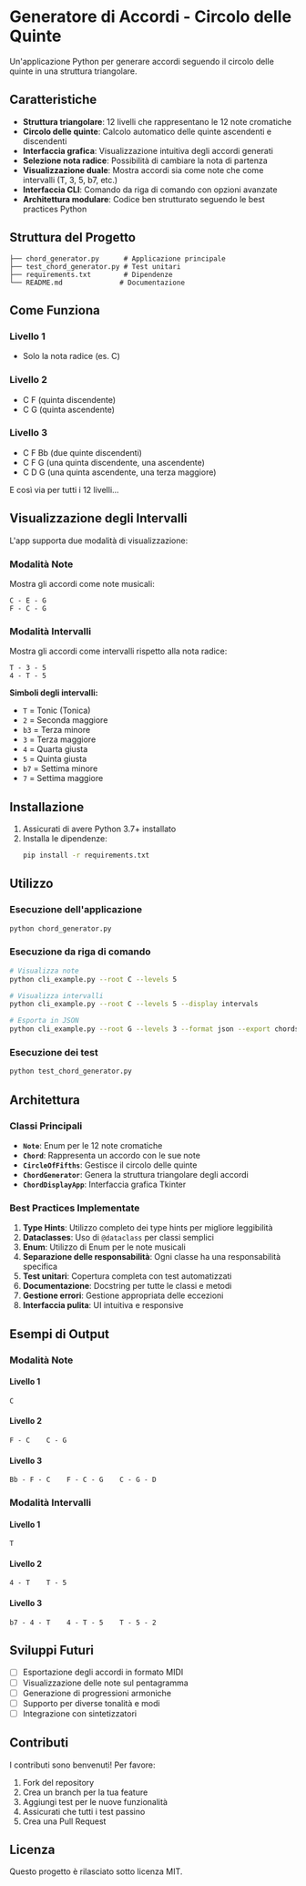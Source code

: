 # Generatore di Accordi - Circolo delle Quinte

Un'applicazione Python per generare accordi seguendo il circolo delle quinte in una struttura triangolare.

## Caratteristiche

- **Struttura triangolare**: 12 livelli che rappresentano le 12 note cromatiche
- **Circolo delle quinte**: Calcolo automatico delle quinte ascendenti e discendenti
- **Interfaccia grafica**: Visualizzazione intuitiva degli accordi generati
- **Selezione nota radice**: Possibilità di cambiare la nota di partenza
- **Visualizzazione duale**: Mostra accordi sia come note che come intervalli (T, 3, 5, b7, etc.)
- **Interfaccia CLI**: Comando da riga di comando con opzioni avanzate
- **Architettura modulare**: Codice ben strutturato seguendo le best practices Python

## Struttura del Progetto

```
├── chord_generator.py      # Applicazione principale
├── test_chord_generator.py # Test unitari
├── requirements.txt        # Dipendenze
└── README.md              # Documentazione
```

## Come Funziona

### Livello 1
- Solo la nota radice (es. C)

### Livello 2
- C F (quinta discendente)
- C G (quinta ascendente)

### Livello 3
- C F Bb (due quinte discendenti)
- C F G (una quinta discendente, una ascendente)
- C D G (una quinta ascendente, una terza maggiore)

E così via per tutti i 12 livelli...

## Visualizzazione degli Intervalli

L'app supporta due modalità di visualizzazione:

### Modalità Note
Mostra gli accordi come note musicali:
```
C - E - G
F - C - G
```

### Modalità Intervalli
Mostra gli accordi come intervalli rispetto alla nota radice:
```
T - 3 - 5
4 - T - 5
```

**Simboli degli intervalli:**
- `T` = Tonic (Tonica)
- `2` = Seconda maggiore
- `b3` = Terza minore
- `3` = Terza maggiore
- `4` = Quarta giusta
- `5` = Quinta giusta
- `b7` = Settima minore
- `7` = Settima maggiore

## Installazione

1. Assicurati di avere Python 3.7+ installato
2. Installa le dipendenze:
   ```bash
   pip install -r requirements.txt
   ```

## Utilizzo

### Esecuzione dell'applicazione
```bash
python chord_generator.py
```

### Esecuzione da riga di comando
```bash
# Visualizza note
python cli_example.py --root C --levels 5

# Visualizza intervalli
python cli_example.py --root C --levels 5 --display intervals

# Esporta in JSON
python cli_example.py --root G --levels 3 --format json --export chords.json
```

### Esecuzione dei test
```bash
python test_chord_generator.py
```

## Architettura

### Classi Principali

- **`Note`**: Enum per le 12 note cromatiche
- **`Chord`**: Rappresenta un accordo con le sue note
- **`CircleOfFifths`**: Gestisce il circolo delle quinte
- **`ChordGenerator`**: Genera la struttura triangolare degli accordi
- **`ChordDisplayApp`**: Interfaccia grafica Tkinter

### Best Practices Implementate

1. **Type Hints**: Utilizzo completo dei type hints per migliore leggibilità
2. **Dataclasses**: Uso di `@dataclass` per classi semplici
3. **Enum**: Utilizzo di Enum per le note musicali
4. **Separazione delle responsabilità**: Ogni classe ha una responsabilità specifica
5. **Test unitari**: Copertura completa con test automatizzati
6. **Documentazione**: Docstring per tutte le classi e metodi
7. **Gestione errori**: Gestione appropriata delle eccezioni
8. **Interfaccia pulita**: UI intuitiva e responsive

## Esempi di Output

### Modalità Note

#### Livello 1
```
C
```

#### Livello 2
```
F - C    C - G
```

#### Livello 3
```
Bb - F - C    F - C - G    C - G - D
```

### Modalità Intervalli

#### Livello 1
```
T
```

#### Livello 2
```
4 - T    T - 5
```

#### Livello 3
```
b7 - 4 - T    4 - T - 5    T - 5 - 2
```

## Sviluppi Futuri

- [ ] Esportazione degli accordi in formato MIDI
- [ ] Visualizzazione delle note sul pentagramma
- [ ] Generazione di progressioni armoniche
- [ ] Supporto per diverse tonalità e modi
- [ ] Integrazione con sintetizzatori

## Contributi

I contributi sono benvenuti! Per favore:
1. Fork del repository
2. Crea un branch per la tua feature
3. Aggiungi test per le nuove funzionalità
4. Assicurati che tutti i test passino
5. Crea una Pull Request

## Licenza

Questo progetto è rilasciato sotto licenza MIT.
